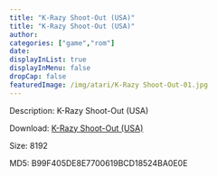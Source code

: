 ```yaml
---
title: "K-Razy Shoot-Out (USA)"
title: "K-Razy Shoot-Out (USA)"
author: 
categories: ["game","rom"]
date: 
displayInList: true
displayInMenu: false
dropCap: false
featuredImage: /img/atari/K-Razy Shoot-Out-01.jpg
---
```


Description: K-Razy Shoot-Out (USA)

Download: <a href="https://kknackGearCT.ctfile.com/fs/2629127-327667780" target = "_blank" rel = "nofollow" > K-Razy Shoot-Out (USA)</a>

Size: 8192

MD5: B99F405DE8E7700619BCD18524BA0E0E

